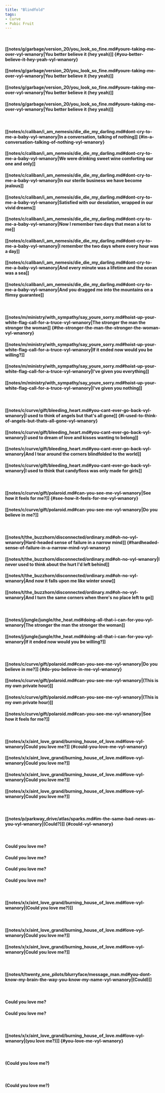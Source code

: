```yaml
---
title: "Blindfold"
tags:
- Curve
- Pubic Fruit
---
```

&nbsp;
#### [[notes/g/garbage/version_20/you_look_so_fine.md#youre-taking-me-over-vyl-wnanory|You better believe it (hey yeah)]] {#you-better-believe-it-hey-yeah-vyl-wnanory}
#### [[notes/g/garbage/version_20/you_look_so_fine.md#youre-taking-me-over-vyl-wnanory|You better believe it (hey yeah)]]
#### [[notes/g/garbage/version_20/you_look_so_fine.md#youre-taking-me-over-vyl-wnanory|You better believe it (hey yeah)]]
#### [[notes/g/garbage/version_20/you_look_so_fine.md#youre-taking-me-over-vyl-wnanory|You better believe it (hey yeah)]]
&nbsp;
#### [[notes/c/caliban/i_am_nemesis/die_die_my_darling.md#dont-cry-to-me-a-baby-vyl-wnanory|In a conversation, talking of nothing]] {#in-a-conversation-talking-of-nothing-vyl-wnanory}
#### [[notes/c/caliban/i_am_nemesis/die_die_my_darling.md#dont-cry-to-me-a-baby-vyl-wnanory|We were drinking sweet wine comforting our one and only]]
#### [[notes/c/caliban/i_am_nemesis/die_die_my_darling.md#dont-cry-to-me-a-baby-vyl-wnanory|In our sterile business we have become jealous]]
#### [[notes/c/caliban/i_am_nemesis/die_die_my_darling.md#dont-cry-to-me-a-baby-vyl-wnanory|Satisfied with our desolation, wrapped in our vivid dreams]]
#### [[notes/c/caliban/i_am_nemesis/die_die_my_darling.md#dont-cry-to-me-a-baby-vyl-wnanory|Now I remember two days that mean a lot to me]]
#### [[notes/c/caliban/i_am_nemesis/die_die_my_darling.md#dont-cry-to-me-a-baby-vyl-wnanory|I remember the two days where every hour was a day]]
#### [[notes/c/caliban/i_am_nemesis/die_die_my_darling.md#dont-cry-to-me-a-baby-vyl-wnanory|And every minute was a lifetime and the ocean was a sea]]
#### [[notes/c/caliban/i_am_nemesis/die_die_my_darling.md#dont-cry-to-me-a-baby-vyl-wnanory|And you dragged me into the mountains on a flimsy guarantee]]
&nbsp;
#### [[notes/m/ministry/with_sympathy/say_youre_sorry.md#hoist-up-your-white-flag-call-for-a-truce-vyl-wnanory|The stronger the man the stronger the woman]] {#the-stronger-the-man-the-stronger-the-woman-vyl-wnanory}
#### [[notes/m/ministry/with_sympathy/say_youre_sorry.md#hoist-up-your-white-flag-call-for-a-truce-vyl-wnanory|If it ended now would you be willing?]]
#### [[notes/m/ministry/with_sympathy/say_youre_sorry.md#hoist-up-your-white-flag-call-for-a-truce-vyl-wnanory|I've given you everything]]
#### [[notes/m/ministry/with_sympathy/say_youre_sorry.md#hoist-up-your-white-flag-call-for-a-truce-vyl-wnanory|I've given you nothing]]
&nbsp;
#### [[notes/c/curve/gift/bleeding_heart.md#you-cant-ever-go-back-vyl-wnanory|I used to think of angels but that's all gone]] {#i-used-to-think-of-angels-but-thats-all-gone-vyl-wnanory}
#### [[notes/c/curve/gift/bleeding_heart.md#you-cant-ever-go-back-vyl-wnanory|I used to dream of love and kisses wanting to belong]]
#### [[notes/c/curve/gift/bleeding_heart.md#you-cant-ever-go-back-vyl-wnanory|And I tear around the corners blindfolded to the world]]
#### [[notes/c/curve/gift/bleeding_heart.md#you-cant-ever-go-back-vyl-wnanory|I used to think that candyfloss was only made for girls]]
&nbsp;
#### [[notes/c/curve/gift/polaroid.md#can-you-see-me-vyl-wnanory|See how it feels for me?]] {#see-how-it-feels-for-me-vyl-wnanory}
#### [[notes/c/curve/gift/polaroid.md#can-you-see-me-vyl-wnanory|Do you believe in me?]]
&nbsp;
#### [[notes/t/the_buzzhorn/disconnected/ordinary.md#oh-no-vyl-wnanory|Hard-headed sense of failure in a narrow mind]] {#hardheaded-sense-of-failure-in-a-narrow-mind-vyl-wnanory}
#### [[notes/t/the_buzzhorn/disconnected/ordinary.md#oh-no-vyl-wnanory|I never used to think about the hurt I'd left behind]]
#### [[notes/t/the_buzzhorn/disconnected/ordinary.md#oh-no-vyl-wnanory|And now it falls upon me like winter snow]]
#### [[notes/t/the_buzzhorn/disconnected/ordinary.md#oh-no-vyl-wnanory|And I turn the same corners when there's no place left to go]]
&nbsp;
#### [[notes/j/jungle/jungle/the_heat.md#doing-all-that-i-can-for-you-vyl-wnanory|The stronger the man the stronger the woman]]
#### [[notes/j/jungle/jungle/the_heat.md#doing-all-that-i-can-for-you-vyl-wnanory|If it ended now would you be willing?]]
&nbsp;
#### [[notes/c/curve/gift/polaroid.md#can-you-see-me-vyl-wnanory|Do you believe in me?]] {#do-you-believe-in-me-vyl-wnanory}
#### [[notes/c/curve/gift/polaroid.md#can-you-see-me-vyl-wnanory|(This is my own private hour)]]
#### [[notes/c/curve/gift/polaroid.md#can-you-see-me-vyl-wnanory|(This is my own private hour)]]
#### [[notes/c/curve/gift/polaroid.md#can-you-see-me-vyl-wnanory|See how it feels for me?]]
&nbsp;
#### [[notes/x/x/aint_love_grand/burning_house_of_love.md#love-vyl-wnanory|Could you love me?]] {#could-you-love-me-vyl-wnanory}
#### [[notes/x/x/aint_love_grand/burning_house_of_love.md#love-vyl-wnanory|Could you love me?]]
#### [[notes/x/x/aint_love_grand/burning_house_of_love.md#love-vyl-wnanory|Could you love me?]]
#### [[notes/x/x/aint_love_grand/burning_house_of_love.md#love-vyl-wnanory|Could you love me?]]
&nbsp;
#### [[notes/p/parkway_drive/atlas/sparks.md#im-the-same-bad-news-as-you-vyl-wnanory|(Could?)]] {#could-vyl-wnanory}
&nbsp;
#### Could you love me?
#### Could you love me?
#### Could you love me?
#### Could you love me?
&nbsp;
#### [[notes/x/x/aint_love_grand/burning_house_of_love.md#love-vyl-wnanory|(Could you love me?)]]
&nbsp;
#### [[notes/x/x/aint_love_grand/burning_house_of_love.md#love-vyl-wnanory|Could you love me?]]
#### [[notes/x/x/aint_love_grand/burning_house_of_love.md#love-vyl-wnanory|Could you love me?]]
&nbsp;
#### [[notes/t/twenty_one_pilots/blurryface/message_man.md#you-dont-know-my-brain-the-way-you-know-my-name-vyl-wnanory|(Could)]]
&nbsp;
#### Could you love me?
#### Could you love me?
&nbsp;
#### [[notes/x/x/aint_love_grand/burning_house_of_love.md#love-vyl-wnanory|(you love me?)]] {#you-love-me-vyl-wnanory}
&nbsp;
#### (Could you love me?)
&nbsp;
#### (Could you love me?)
